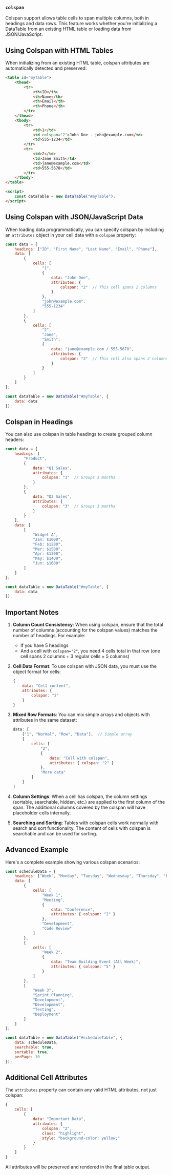 ### `colspan`

Colspan support allows table cells to span multiple columns, both in headings and data rows. This feature works whether you're initializing a DataTable from an existing HTML table or loading data from JSON/JavaScript.

## Using Colspan with HTML Tables

When initializing from an existing HTML table, colspan attributes are automatically detected and preserved:

```html
<table id="myTable">
    <thead>
        <tr>
            <th>ID</th>
            <th>Name</th>
            <th>Email</th>
            <th>Phone</th>
        </tr>
    </thead>
    <tbody>
        <tr>
            <td>1</td>
            <td colspan="2">John Doe - john@example.com</td>
            <td>555-1234</td>
        </tr>
        <tr>
            <td>2</td>
            <td>Jane Smith</td>
            <td>jane@example.com</td>
            <td>555-5678</td>
        </tr>
    </tbody>
</table>

<script>
    const dataTable = new DataTable("#myTable");
</script>
```

## Using Colspan with JSON/JavaScript Data

When loading data programmatically, you can specify colspan by including an `attributes` object in your cell data with a `colspan` property:

```javascript
const data = {
    headings: ["ID", "First Name", "Last Name", "Email", "Phone"],
    data: [
        {
            cells: [
                "1",
                {
                    data: "John Doe",
                    attributes: {
                        colspan: "2"  // This cell spans 2 columns
                    }
                },
                "john@example.com",
                "555-1234"
            ]
        },
        {
            cells: [
                "2",
                "Jane",
                "Smith",
                {
                    data: "jane@example.com / 555-5678",
                    attributes: {
                        colspan: "2"  // This cell also spans 2 columns
                    }
                }
            ]
        }
    ]
};

const dataTable = new DataTable("#myTable", {
    data: data
});
```

## Colspan in Headings

You can also use colspan in table headings to create grouped column headers:

```javascript
const data = {
    headings: [
        "Product",
        {
            data: "Q1 Sales",
            attributes: {
                colspan: "3"  // Groups 3 months
            }
        },
        {
            data: "Q2 Sales",
            attributes: {
                colspan: "3"  // Groups 3 months
            }
        }
    ],
    data: [
        [
            "Widget A",
            "Jan: $1000",
            "Feb: $1200",
            "Mar: $1500",
            "Apr: $1300",
            "May: $1400",
            "Jun: $1600"
        ]
    ]
};

const dataTable = new DataTable("#myTable", {
    data: data
});
```

## Important Notes

1. **Column Count Consistency**: When using colspan, ensure that the total number of columns (accounting for the colspan values) matches the number of headings. For example:
   - If you have 5 headings
   - And a cell with `colspan="2"`, you need 4 cells total in that row (one cell spans 2 columns + 3 regular cells = 5 columns)

2. **Cell Data Format**: To use colspan with JSON data, you must use the object format for cells:
   ```javascript
   {
       data: "Cell content",
       attributes: {
           colspan: "2"
       }
   }
   ```

3. **Mixed Row Formats**: You can mix simple arrays and objects with attributes in the same dataset:
   ```javascript
   data: [
       ["1", "Normal", "Row", "Data"],  // Simple array
       {
           cells: [
               "2",
               {
                   data: "Cell with colspan",
                   attributes: { colspan: "2" }
               },
               "More data"
           ]
       }
   ]
   ```

4. **Column Settings**: When a cell has colspan, the column settings (sortable, searchable, hidden, etc.) are applied to the first column of the span. The additional columns covered by the colspan will have placeholder cells internally.

5. **Searching and Sorting**: Tables with colspan cells work normally with search and sort functionality. The content of cells with colspan is searchable and can be used for sorting.

## Advanced Example

Here's a complete example showing various colspan scenarios:

```javascript
const scheduleData = {
    headings: ["Week", "Monday", "Tuesday", "Wednesday", "Thursday", "Friday"],
    data: [
        {
            cells: [
                "Week 1",
                "Meeting",
                {
                    data: "Conference",
                    attributes: { colspan: "2" }
                },
                "Development",
                "Code Review"
            ]
        },
        {
            cells: [
                "Week 2",
                {
                    data: "Team Building Event (All Week)",
                    attributes: { colspan: "5" }
                }
            ]
        },
        [
            "Week 3",
            "Sprint Planning",
            "Development",
            "Development",
            "Testing",
            "Deployment"
        ]
    ]
};

const dataTable = new DataTable("#scheduleTable", {
    data: scheduleData,
    searchable: true,
    sortable: true,
    perPage: 10
});
```

## Additional Cell Attributes

The `attributes` property can contain any valid HTML attributes, not just colspan:

```javascript
{
    cells: [
        {
            data: "Important Data",
            attributes: {
                colspan: "2",
                class: "highlight",
                style: "background-color: yellow;"
            }
        }
    ]
}
```

All attributes will be preserved and rendered in the final table output.